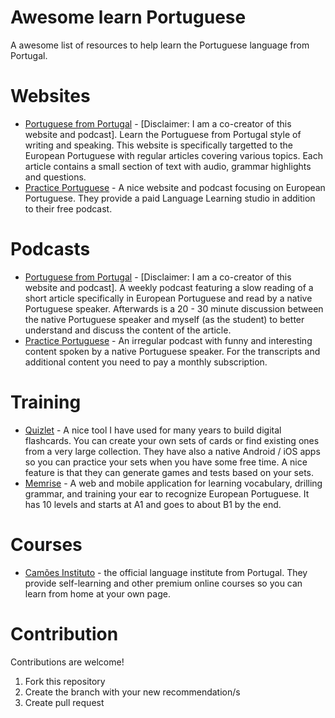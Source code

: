 # Awesome learn Portuguese
A awesome list of resources to help learn the Portuguese language from Portugal.

# Websites
* [Portuguese from Portugal](https://www.portuguesefromportugal.com/) - [Disclaimer: I am a co-creator of this website and podcast]. Learn the Portuguese from Portugal style of writing and speaking. This website is specifically targetted to the European Portuguese with regular articles covering various topics. Each article contains a small section of text with audio, grammar highlights and questions.
* [Practice Portuguese](https://www.practiceportuguese.com/) - A nice website and podcast focusing on European Portuguese. They provide a paid Language Learning studio in addition to their free podcast.

# Podcasts
* [Portuguese from Portugal](https://www.portuguesefromportugal.com/podcasts) - [Disclaimer: I am a co-creator of this website and podcast]. A weekly podcast featuring a slow reading of a short article specifically in European Portuguese and read by a native Portuguese speaker. Afterwards is a 20 - 30 minute discussion between the native Portuguese speaker and myself (as the student) to better understand and discuss the content of the article.
* [Practice Portuguese](https://www.practiceportuguese.com/) - An irregular podcast with funny and interesting content spoken by a native Portuguese speaker. For the transcripts and additional content you need to pay a monthly subscription.

# Training
* [Quizlet](https://quizlet.com/) - A nice tool I have used for many years to build digital flashcards. You can create your own sets of cards or find existing ones from a very large collection. They have also a native Android / iOS apps so you can practice your sets when you have some free time. A nice feature is that they can generate games and tests based on your sets.
* [Memrise](https://www.memrise.com/courses/english/portuguese-portugal-2/) - A web and mobile application for learning vocabulary, drilling grammar, and training your ear to recognize European Portuguese. It has 10 levels and starts at A1 and goes to about B1 by the end.

# Courses
* [Camões Instituto](https://www.instituto-camoes.pt/en/activity-camoes/what-we-do/learn-portuguese) - the official language institute from Portugal. They provide self-learning and other premium online courses so you can learn from home at your own page.

# Contribution
Contributions are welcome!
1. Fork this repository
2. Create the branch with your new recommendation/s
3. Create pull request
